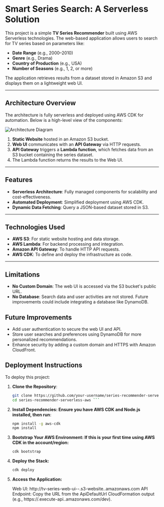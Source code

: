 # Smart Series Search: A Serverless Solution

This project is a simple **TV Series Recommender** built using AWS Serverless technologies. The web-based application allows users to search for TV series based on parameters like:
- **Date Range** (e.g., 2000–2010)
- **Genre** (e.g., Drama)
- **Country of Production** (e.g., USA)
- **Number of Seasons** (e.g., 1, 2, or more)

The application retrieves results from a dataset stored in Amazon S3 and displays them on a lightweight web UI.

---

## Architecture Overview

The architecture is fully serverless and deployed using AWS CDK for automation. Below is a high-level view of the components:

![Architecture Diagram](C:/Users/valen/Downloads/serveless_project.jpeg)

1. **Static Website** hosted in an Amazon S3 bucket.
2. **Web UI** communicates with an **API Gateway** via HTTP requests.
3. **API Gateway** triggers a **Lambda function**, which fetches data from an S3 bucket containing the series dataset.
4. The Lambda function returns the results to the Web UI.

---

## Features
- **Serverless Architecture**: Fully managed components for scalability and cost-effectiveness.
- **Automated Deployment**: Simplified deployment using AWS CDK.
- **Dynamic Data Fetching**: Query a JSON-based dataset stored in S3.

---

## Technologies Used
- **AWS S3**: For static website hosting and data storage.
- **AWS Lambda**: For backend processing and integration.
- **Amazon API Gateway**: To handle HTTP API requests.
- **AWS CDK**: To define and deploy the infrastructure as code.

---

## Limitations
- **No Custom Domain**: The web UI is accessed via the S3 bucket's public URL.
- **No Database**: Search data and user activities are not stored. Future improvements could include integrating a database like DynamoDB.

## Future Improvements
- Add user authentication to secure the web UI and API.
- Store user searches and preferences using DynamoDB for more personalized recommendations.
- Enhance security by adding a custom domain and HTTPS with Amazon CloudFront.

## Deployment Instructions

To deploy this project:

1. **Clone the Repository**:
   ```bash
   git clone https://github.com/your-username/series-recommender-serverless-aws.git
   cd series-recommender-serverless-aws ```

2. **Install Dependencies: Ensure you have AWS CDK and Node.js installed, then run**:
	```bash
	npm install -g aws-cdk
	npm install 
	```
	
3. **Bootstrap Your AWS Environment: If this is your first time using AWS CDK in the account/region:**
	```bash
	cdk bootstrap
	```
	
4. **Deploy the Stack:**
	```bash
	cdk deploy
	```
5. **Access the Application:**

	Web UI: http://tv-series-web-ui-<account>-<region>.s3-website.<region>.amazonaws.com
	API Endpoint: Copy the URL from the ApiDefaultUrl CloudFormation output (e.g., https://<api-id>.execute-api.<region>.amazonaws.com/dev).

